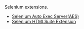 Selenium extensions.
  * [Selenium Auto Exec Server(AES)](http://www.enjoyxstudy.com/selenium/autoexec/index.en.html)
  * [Selenium HTMLSuite Extension](http://www.enjoyxstudy.com/selenium/htmlsuite/)